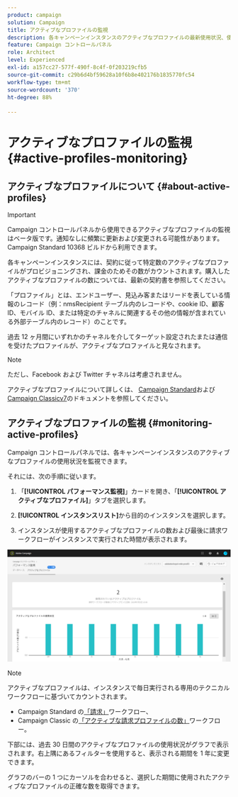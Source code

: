 ```yaml
---
product: campaign
solution: Campaign
title: アクティブなプロファイルの監視
description: 各キャンペーンインスタンスのアクティブなプロファイルの最新使用状況、使用履歴および変化に関するリアルタイム情報を取得する方法を説明します。
feature: Campaign コントロールパネル
role: Architect
level: Experienced
exl-id: a157cc27-577f-490f-8c4f-0f203219cfb5
source-git-commit: c29b6d4bf59628a10f6b8e402176b1835770fc54
workflow-type: tm+mt
source-wordcount: '370'
ht-degree: 88%

---
```


# アクティブなプロファイルの監視 {#active-profiles-monitoring}

## アクティブなプロファイルについて {#about-active-profiles}

>[!IMPORTANT]
>
>Campaign コントロールパネルから使用できるアクティブなプロファイルの監視はベータ版です。通知なしに頻繁に更新および変更される可能性があります。Campaign Standard 10368 ビルドから利用できます。

各キャンペーンインスタンスには、契約に従って特定数のアクティブなプロファイルがプロビジョニングされ、課金のためその数がカウントされます。購入したアクティブなプロファイルの数については、最新の契約書を参照してください。

「プロファイル」とは、エンドユーザー、見込み客またはリードを表している情報のレコード（例：nmsRecipient テーブル内のレコードや、cookie ID、顧客 ID、モバイル ID、または特定のチャネルに関連するその他の情報が含まれている外部テーブル内のレコード）のことです。

過去 12 ヶ月間にいずれかのチャネルを介してターゲット設定されたまたは通信を受けたプロファイルが、アクティブなプロファイルと見なされます。

>[!NOTE]
>
>ただし、Facebook および Twitter チャネルは考慮されません。

アクティブなプロファイルについて詳しくは、 [Campaign Standard](https://https://experienceleague.adobe.com/docs/campaign-standard/using/profiles-and-audiences/managing-profiles/active-profiles.html)および[Campaign Classicv7](https://https://experienceleague.adobe.com/docs/campaign-classic/using/getting-started/profile-management/about-profiles.html#active-profiles)のドキュメントを参照してください。

## アクティブなプロファイルの監視 {#monitoring-active-profiles}

Campaign コントロールパネルでは、各キャンペーンインスタンスのアクティブなプロファイルの使用状況を監視できます。

それには、次の手順に従います。

1. 「**[!UICONTROL パフォーマンス監視]**」カードを開き、「**[!UICONTROL アクティブなプロファイル]**」タブを選択します。

1. **[!UICONTROL インスタンスリスト]**&#x200B;から目的のインスタンスを選択します。

1. インスタンスが使用するアクティブなプロファイルの数および最後に請求ワークフローがインスタンスで実行された時間が表示されます。

![](assets/active-profiles-graph.png)

>[!NOTE]
>
>アクティブなプロファイルは、インスタンスで毎日実行される専用のテクニカルワークフローに基づいてカウントされます。
>
>* Campaign Standard の[「請求」](https://experienceleague.adobe.com/docs/campaign-standard/using/administrating/application-settings/technical-workflows.html?lang=en)ワークフロー、
>* Campaign Classic の[「アクティブな請求プロファイルの数」](https://experienceleague.adobe.com/docs/campaign-classic/using/automating-with-workflows/advanced-management/about-technical-workflows.html?lang=ja)ワークフロー。


下部には、過去 30 日間のアクティブなプロファイルの使用状況がグラフで表示されます。右上隅にあるフィルターを使用すると、表示される期間を 1 年に変更できます。

グラフのバーの 1 つにカーソルを合わせると、選択した期間に使用されたアクティブなプロファイルの正確な数を取得できます。
